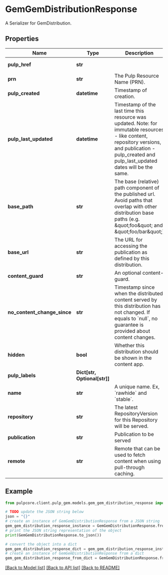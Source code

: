 # GemGemDistributionResponse

A Serializer for GemDistribution.

## Properties

Name | Type | Description | Notes
------------ | ------------- | ------------- | -------------
**pulp_href** | **str** |  | [optional] [readonly] 
**prn** | **str** | The Pulp Resource Name (PRN). | [optional] [readonly] 
**pulp_created** | **datetime** | Timestamp of creation. | [optional] [readonly] 
**pulp_last_updated** | **datetime** | Timestamp of the last time this resource was updated. Note: for immutable resources - like content, repository versions, and publication - pulp_created and pulp_last_updated dates will be the same. | [optional] [readonly] 
**base_path** | **str** | The base (relative) path component of the published url. Avoid paths that                     overlap with other distribution base paths (e.g. \&quot;foo\&quot; and \&quot;foo/bar\&quot;) | 
**base_url** | **str** | The URL for accessing the publication as defined by this distribution. | [optional] [readonly] 
**content_guard** | **str** | An optional content-guard. | [optional] 
**no_content_change_since** | **str** | Timestamp since when the distributed content served by this distribution has not changed. If equals to &#x60;null&#x60;, no guarantee is provided about content changes. | [optional] [readonly] 
**hidden** | **bool** | Whether this distribution should be shown in the content app. | [optional] [default to False]
**pulp_labels** | **Dict[str, Optional[str]]** |  | [optional] 
**name** | **str** | A unique name. Ex, &#x60;rawhide&#x60; and &#x60;stable&#x60;. | 
**repository** | **str** | The latest RepositoryVersion for this Repository will be served. | [optional] 
**publication** | **str** | Publication to be served | [optional] 
**remote** | **str** | Remote that can be used to fetch content when using pull-through caching. | [optional] 

## Example

```python
from pulpcore.client.pulp_gem.models.gem_gem_distribution_response import GemGemDistributionResponse

# TODO update the JSON string below
json = "{}"
# create an instance of GemGemDistributionResponse from a JSON string
gem_gem_distribution_response_instance = GemGemDistributionResponse.from_json(json)
# print the JSON string representation of the object
print(GemGemDistributionResponse.to_json())

# convert the object into a dict
gem_gem_distribution_response_dict = gem_gem_distribution_response_instance.to_dict()
# create an instance of GemGemDistributionResponse from a dict
gem_gem_distribution_response_from_dict = GemGemDistributionResponse.from_dict(gem_gem_distribution_response_dict)
```
[[Back to Model list]](../README.md#documentation-for-models) [[Back to API list]](../README.md#documentation-for-api-endpoints) [[Back to README]](../README.md)


